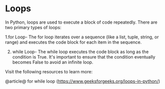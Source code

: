 # Loops

In Python, loops are used to execute a block of code repeatedly. There are two primary types of loops:  

1.for Loop-  The for loop iterates over a sequence (like a list, tuple, string, or range) and executes the code block for each item in the sequence.

2. while Loop- The while loop executes the code block as long as the condition is True. It's important to ensure that the condition eventually becomes False to avoid an infinite loop.

Visit the following resources to learn more:

@article@ for while loop (https://www.geeksforgeeks.org/loops-in-python/)
